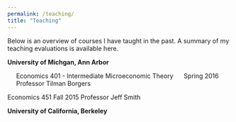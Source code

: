 ```yaml
---
permalink: /teaching/
title: "Teaching"
---
```

Below is an overview of courses I have taught in the past. A summary of my teaching evaluations is available here.

**University of Michgan, Ann Arbor**

&nbsp;&nbsp;&nbsp;&nbsp;&nbsp;Economics 401 - Intermediate Microeconomic Theory 
&nbsp;&nbsp;&nbsp;&nbsp;&nbsp;Spring 2016 
&nbsp;&nbsp;&nbsp;&nbsp;&nbsp;Professor Tilman Borgers 

Economics 451
Fall 2015
Professor Jeff Smith 

**University of California, Berkeley**


